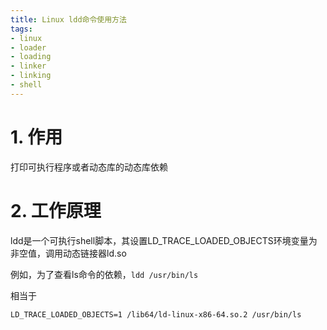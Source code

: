```yaml
---
title: Linux ldd命令使用方法
tags:
- linux
- loader
- loading
- linker
- linking
- shell
---
```


# 1. 作用

打印可执行程序或者动态库的动态库依赖

# 2. 工作原理

ldd是一个可执行shell脚本，其设置LD_TRACE_LOADED_OBJECTS环境变量为非空值，调用动态链接器ld.so

例如，为了查看ls命令的依赖，`ldd /usr/bin/ls`

相当于

`LD_TRACE_LOADED_OBJECTS=1 /lib64/ld-linux-x86-64.so.2 /usr/bin/ls`